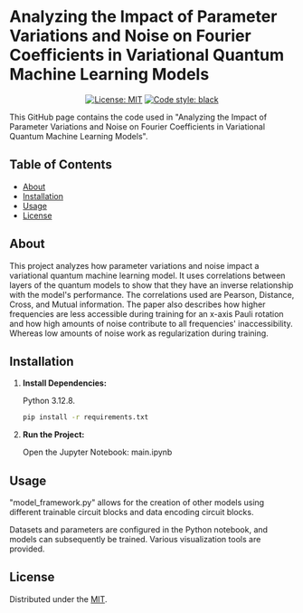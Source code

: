 # Analyzing the Impact of Parameter Variations and Noise on Fourier Coefficients in Variational Quantum Machine Learning Models

<p align="center">
<a href="https://github.com/Selenebyte/QML/blob/main/LICENSE"><img alt="License: MIT" src="https://img.shields.io/badge/License-MIT-blue.svg"></a>
<a href="https://github.com/psf/black"><img alt="Code style: black" src="https://img.shields.io/badge/code%20style-black-000000.svg"></a>
</p>

This GitHub page contains the code used in "Analyzing the Impact of Parameter Variations and Noise on Fourier Coefficients in Variational Quantum Machine Learning Models".

## Table of Contents

- [About](#about)
- [Installation](#installation)
- [Usage](#usage)
- [License](#license)

## About

This project analyzes how parameter variations and noise impact a variational quantum machine learning model. It uses correlations between layers of the quantum models to show that they have an inverse relationship with the model's performance. The correlations used are Pearson, Distance, Cross, and Mutual information. The paper also describes how higher frequencies are less accessible during training for an x-axis Pauli rotation and how high amounts of noise contribute to all frequencies' inaccessibility. Whereas low amounts of noise work as regularization during training.

## Installation

1. **Install Dependencies:**

    Python 3.12.8.

    ```bash
    pip install -r requirements.txt
    ```

2. **Run the Project:**

    Open the Jupyter Notebook: main.ipynb

## Usage

"model_framework.py" allows for the creation of other models using different trainable circuit blocks and data encoding circuit blocks.

Datasets and parameters are configured in the Python notebook, and models can subsequently be trained. Various visualization tools are provided.

## License

Distributed under the [MIT](LICENSE).
